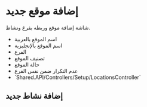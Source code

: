 # إضافة موقع جديد
شاشة إضافة موقع وربطه بفرع ونشاط.
- اسم الموقع بالعربية 
- اسم الموقع بالإنجليزية 
- الفرع 
- تصنيف الموقع  
- حالة الموقع  
- عدم التكرار ضمن نفس الفرع
- \`Shared.API/Controllers/Setup/LocationsController\`
## إضافة نشاط جديد
